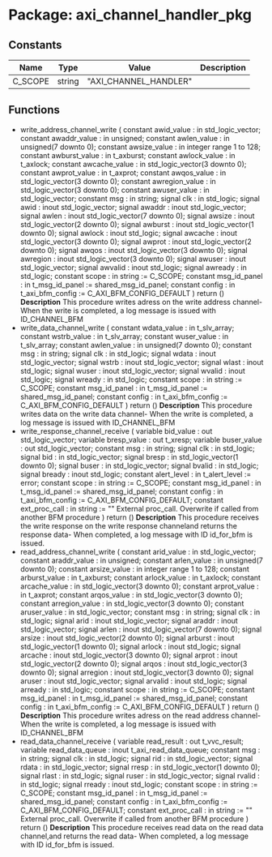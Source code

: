 # Package: axi_channel_handler_pkg
## Constants
| Name    | Type   | Value                  | Description |
| ------- | ------ | ---------------------- | ----------- |
| C_SCOPE | string |  "AXI_CHANNEL_HANDLER" |             |
## Functions
- write_address_channel_write <font id="function_arguments">(    constant awid_value     : in    std_logic_vector;
    constant awaddr_value   : in    unsigned;
    constant awlen_value    : in    unsigned(7 downto 0);
    constant awsize_value   : in    integer range 1 to 128;
    constant awburst_value  : in    t_axburst;
    constant awlock_value   : in    t_axlock;
    constant awcache_value  : in    std_logic_vector(3 downto 0);
    constant awprot_value   : in    t_axprot;
    constant awqos_value    : in    std_logic_vector(3 downto 0);
    constant awregion_value : in    std_logic_vector(3 downto 0);
    constant awuser_value   : in    std_logic_vector;
    constant msg            : in    string;
    signal   clk            : in    std_logic;
    signal   awid           : inout std_logic_vector;
    signal   awaddr         : inout std_logic_vector;
    signal   awlen          : inout std_logic_vector(7 downto 0);
    signal   awsize         : inout std_logic_vector(2 downto 0);
    signal   awburst        : inout std_logic_vector(1 downto 0);
    signal   awlock         : inout std_logic;
    signal   awcache        : inout std_logic_vector(3 downto 0);
    signal   awprot         : inout std_logic_vector(2 downto 0);
    signal   awqos          : inout std_logic_vector(3 downto 0);
    signal   awregion       : inout std_logic_vector(3 downto 0);
    signal   awuser         : inout std_logic_vector;
    signal   awvalid        : inout std_logic;
    signal   awready        : in    std_logic;
    constant scope          : in    string                := C_SCOPE;
    constant msg_id_panel   : in    t_msg_id_panel        := shared_msg_id_panel;
    constant config         : in    t_axi_bfm_config  := C_AXI_BFM_CONFIG_DEFAULT
  )</font> <font id="function_return">return ()</font>
**Description**
This procedure writes adress on the write address channel- When the write is completed, a log message is issued with ID_CHANNEL_BFM
- write_data_channel_write <font id="function_arguments">(    constant wdata_value  : in    t_slv_array;
    constant wstrb_value  : in    t_slv_array;
    constant wuser_value  : in    t_slv_array;
    constant awlen_value  : in    unsigned(7 downto 0);
    constant msg          : in    string;
    signal   clk          : in    std_logic;
    signal   wdata        : inout std_logic_vector;
    signal   wstrb        : inout std_logic_vector;
    signal   wlast        : inout std_logic;
    signal   wuser        : inout std_logic_vector;
    signal   wvalid       : inout std_logic;
    signal   wready       : in    std_logic;
    constant scope        : in    string                := C_SCOPE;
    constant msg_id_panel : in    t_msg_id_panel        := shared_msg_id_panel;
    constant config       : in    t_axi_bfm_config  := C_AXI_BFM_CONFIG_DEFAULT
  )</font> <font id="function_return">return ()</font>
**Description**
This procedure writes data on the write data channel- When the write is completed, a log message is issued with ID_CHANNEL_BFM
- write_response_channel_receive <font id="function_arguments">(    variable bid_value      : out   std_logic_vector;
    variable bresp_value    : out   t_xresp;
    variable buser_value    : out   std_logic_vector;
    constant msg            : in    string;
    signal   clk            : in    std_logic;
    signal   bid            : in    std_logic_vector;
    signal   bresp          : in    std_logic_vector(1 downto 0);
    signal   buser          : in    std_logic_vector;
    signal   bvalid         : in    std_logic;
    signal   bready         : inout std_logic;
    constant alert_level    : in    t_alert_level         := error;
    constant scope          : in    string                := C_SCOPE;
    constant msg_id_panel   : in    t_msg_id_panel        := shared_msg_id_panel;
    constant config         : in    t_axi_bfm_config      := C_AXI_BFM_CONFIG_DEFAULT;
    constant ext_proc_call  : in    string                := ""   External proc_call. Overwrite if called from another BFM procedure
  )</font> <font id="function_return">return ()</font>
**Description**
This procedure receives the write response on the write response channeland returns the response data- When completed, a log message with ID id_for_bfm is issued.
- read_address_channel_write <font id="function_arguments">(    constant arid_value     : in    std_logic_vector;
    constant araddr_value   : in    unsigned;
    constant arlen_value    : in    unsigned(7 downto 0);
    constant arsize_value   : in    integer range 1 to 128;
    constant arburst_value  : in    t_axburst;
    constant arlock_value   : in    t_axlock;
    constant arcache_value  : in    std_logic_vector(3 downto 0);
    constant arprot_value   : in    t_axprot;
    constant arqos_value    : in    std_logic_vector(3 downto 0);
    constant arregion_value : in    std_logic_vector(3 downto 0);
    constant aruser_value   : in    std_logic_vector;
    constant msg            : in    string;
    signal   clk            : in    std_logic;
    signal   arid           : inout std_logic_vector;
    signal   araddr         : inout std_logic_vector;
    signal   arlen          : inout std_logic_vector(7 downto 0);
    signal   arsize         : inout std_logic_vector(2 downto 0);
    signal   arburst        : inout std_logic_vector(1 downto 0);
    signal   arlock         : inout std_logic;
    signal   arcache        : inout std_logic_vector(3 downto 0);
    signal   arprot         : inout std_logic_vector(2 downto 0);
    signal   arqos          : inout std_logic_vector(3 downto 0);
    signal   arregion       : inout std_logic_vector(3 downto 0);
    signal   aruser         : inout std_logic_vector;
    signal   arvalid        : inout std_logic;
    signal   arready        : in    std_logic;
    constant scope          : in    string                := C_SCOPE;
    constant msg_id_panel   : in    t_msg_id_panel        := shared_msg_id_panel;
    constant config         : in    t_axi_bfm_config      := C_AXI_BFM_CONFIG_DEFAULT
  )</font> <font id="function_return">return ()</font>
**Description**
This procedure writes adress on the read address channel- When the write is completed, a log message is issued with ID_CHANNEL_BFM
- read_data_channel_receive <font id="function_arguments">(    variable read_result      : out   t_vvc_result;
    variable read_data_queue  : inout t_axi_read_data_queue;
    constant msg              : in    string;
    signal   clk              : in    std_logic;
    signal   rid              : in    std_logic_vector;
    signal   rdata            : in    std_logic_vector;
    signal   rresp            : in    std_logic_vector(1 downto 0);
    signal   rlast            : in    std_logic;
    signal   ruser            : in    std_logic_vector;
    signal   rvalid           : in    std_logic;
    signal   rready           : inout std_logic;
    constant scope            : in    string                := C_SCOPE;
    constant msg_id_panel     : in    t_msg_id_panel        := shared_msg_id_panel;
    constant config           : in    t_axi_bfm_config  := C_AXI_BFM_CONFIG_DEFAULT;
    constant ext_proc_call    : in    string                := ""   External proc_call. Overwrite if called from another BFM procedure
  )</font> <font id="function_return">return ()</font>
**Description**
This procedure receives read data on the read data channel,and returns the read data- When completed, a log message with ID id_for_bfm is issued.
